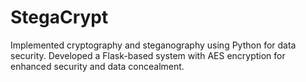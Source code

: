 # StegaCrypt
Implemented cryptography and steganography using Python for data security. Developed a Flask-based system with AES encryption for enhanced security and data concealment.
